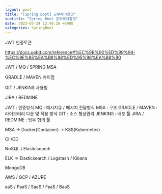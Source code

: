 ```yaml
---
layout: post
title: "[Spring Boot] 공부해야할것"
subtitle: "Spring Boot 공부해야할것"
date: 2023-03-24 12:40:26 +0900
categories: SpringBoot
---
```

JWT 인증토큰

https://docs.upbit.com/reference#%EC%9B%90%ED%99%94-%EC%9E%85%EA%B8%88%ED%95%98%EA%B8%B0


JWT / MQ / SPRING MSA


GRADLE / MAVEN 차이점

GIT / JENKINS 사용법


JIRA / REDMINE

JWT : 인증방식
MQ : 메시지큐 / 메시지 전달방식
MSA : 구조
GRADLE / MAVEN : 라이브러리 다운 및 적용 방식
GIT : 소스 형상관리
JENKINS : 배포 툴
JIRA / REDMINE : 업무 협의 툴

MSA -> Docker(Container) -> K8S(Kubernetes)

CI /CD

NoSQL / Elasticsearch

ELK => Elasticsearch / Logstash / Kibana

MongoDB

AWS / GCP / AZURE

aaS / PaaS / SaaS / FaaS / BaaS                                                                                                                                                                                                                                                                                                                                                                                                                                                                                                                                          
